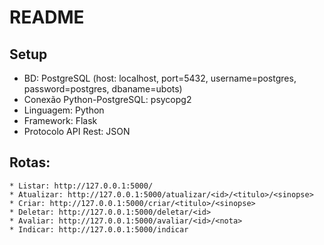 # README

## Setup

* BD: PostgreSQL (host: localhost, port=5432, username=postgres, password=postgres, dbaname=ubots)
* Conexão Python-PostgreSQL: psycopg2
* Linguagem: Python
* Framework: Flask
* Protocolo API Rest: JSON

## Rotas:

```
* Listar: http://127.0.0.1:5000/
* Atualizar: http://127.0.0.1:5000/atualizar/<id>/<titulo>/<sinopse>
* Criar: http://127.0.0.1:5000/criar/<titulo>/<sinopse>
* Deletar: http://127.0.0.1:5000/deletar/<id>
* Avaliar: http://127.0.0.1:5000/avaliar/<id>/<nota>
* Indicar: http://127.0.0.1:5000/indicar
```

